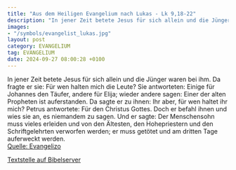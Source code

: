 ```yaml
---
title: "Aus dem Heiligen Evangelium nach Lukas - Lk 9,18-22"
description: "In jener Zeit betete Jesus für sich allein und die Jünger waren bei ihm. Da fragte er sie: Für wen halten mich die Leute? Sie antworteten: Einige für Johannes den Täufer, andere für Elija; wieder andere sagen: Einer der alten Propheten ist auferstanden. Da sagte er zu ihnen: Ihr ...."
images:
- "/symbols/evangelist_lukas.jpg"
layout: post
category: EVANGELIUM
tag: EVANGELIUM
date: 2024-09-27 08:00:28 +0100
---
```

In jener Zeit betete Jesus für sich allein und die Jünger waren bei ihm. Da fragte er sie: Für wen halten mich die Leute?
Sie antworteten: Einige für Johannes den Täufer, andere für Elija; wieder andere sagen: Einer der alten Propheten ist auferstanden.
Da sagte er zu ihnen: Ihr aber, für wen haltet ihr mich? Petrus antwortete: Für den Christus Gottes.<!--more-->
Doch er befahl ihnen und wies sie an, es niemandem zu sagen.
Und er sagte: Der Menschensohn muss vieles erleiden und von den Ältesten, den Hohepriestern und den Schriftgelehrten verworfen werden; er muss getötet und am dritten Tage auferweckt werden.<br>
[Quelle: Evangelizo](https://evangeliumtagfuertag.org/DE/gospel)

[Textstelle auf Bibelserver](https://www.bibleserver.com/EU/Lukas9,18-22)
